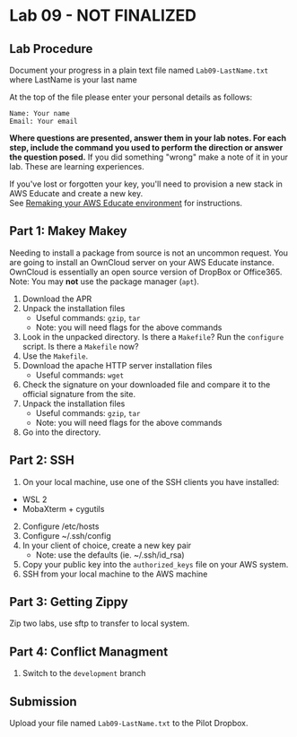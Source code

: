 # Lab 09 - NOT FINALIZED

## Lab Procedure

Document your progress in a plain text file named `Lab09-LastName.txt`  
where LastName is your last name

At the top of the file please enter your personal details as follows:

```
Name: Your name
Email: Your email
```

**Where questions are presented, answer them in your lab notes. For each step, include the command you used to perform the direction or answer the question posed.** If you did something "wrong" make a note of it in your lab. These are learning experiences.

If you've lost or forgotten your key, you'll need to provision a new stack in AWS Educate and create a new key.  
See [Remaking your AWS Educate environment](../../..) for instructions.

## Part 1: Makey Makey

Needing to install a package from source is not an uncommon request. You are going to install an OwnCloud server on your AWS Educate instance. OwnCloud is essentially an open source version of DropBox or Office365.  
Note: You may **not** use the package manager (`apt`).

1. Download the APR
2. Unpack the installation files
   - Useful commands: `gzip`, `tar`
   - Note: you will need flags for the above commands
3. Look in the unpacked directory. Is there a `Makefile`? Run the `configure` script. Is there a `Makefile` now?
4. Use the `Makefile`.
5. Download the apache HTTP server installation files
   - Useful commands: `wget`
6. Check the signature on your downloaded file and compare it to the official signature from the site.
7. Unpack the installation files
   - Useful commands: `gzip`, `tar`
   - Note: you will need flags for the above commands
8. Go into the directory.

## Part 2: SSH

1. On your local machine, use one of the SSH clients you have installed:

- WSL 2
- MobaXterm + cygutils

2. Configure /etc/hosts
3. Configure ~/.ssh/config
4. In your client of choice, create a new key pair
   - Note: use the defaults (ie. ~/.ssh/id_rsa)
5. Copy your public key into the `authorized_keys` file on your AWS system.
6. SSH from your local machine to the AWS machine

## Part 3: Getting Zippy

Zip two labs, use sftp to transfer to local system.

## Part 4: Conflict Managment

1. Switch to the `development` branch

## Submission

Upload your file named `Lab09-LastName.txt` to the Pilot Dropbox.
